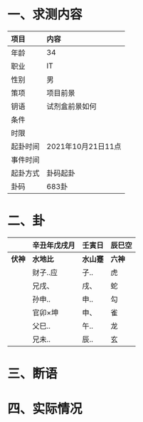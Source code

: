 # 一、求测内容
|项目|内容|
|:-|:-|
|年龄|34|
|职业|IT|
|性别|男|
|策项|项目前景|
|钥语|试剂盒前景如何|
|条件||
|时限||
|起卦时间|2021年10月21日11点|
|事件时间||
|起卦方式|卦码起卦|
|卦码|683卦|

# 二、卦
||辛丑年戊戌月|壬寅日|辰巳空|
|:-|:-|:-|:-|
|**伏神**|**水地比**|**水山蹇**|**六神**|
||财子..应|子..|虎|
||兄戌、|戌、|蛇|
||孙申..|申..|勾|
||官卯×坤|申、|雀|
||父巳..|午..|龙|
||兄未..|辰..|玄|


# 三、断语

# 四、实际情况